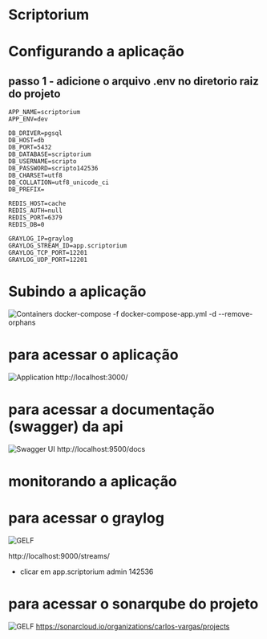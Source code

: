 # Scriptorium

# Configurando a aplicação

## passo 1 - adicione o arquivo .env no diretorio raiz do projeto

```
APP_NAME=scriptorium
APP_ENV=dev

DB_DRIVER=pgsql
DB_HOST=db
DB_PORT=5432
DB_DATABASE=scriptorium
DB_USERNAME=scripto
DB_PASSWORD=scripto142536
DB_CHARSET=utf8
DB_COLLATION=utf8_unicode_ci
DB_PREFIX=

REDIS_HOST=cache
REDIS_AUTH=null
REDIS_PORT=6379
REDIS_DB=0

GRAYLOG_IP=graylog
GRAYLOG_STREAM_ID=app.scriptorium
GRAYLOG_TCP_PORT=12201
GRAYLOG_UDP_PORT=12201
```

# Subindo a aplicação
![Containers](imagens/containers.png)
docker-compose -f docker-compose-app.yml -d --remove-orphans

# para acessar o aplicação
![Application](imagens/app.png)
http://localhost:3000/

# para acessar a documentação (swagger) da api
![Swagger UI](imagens/swagger.png)
http://localhost:9500/docs

# monitorando a aplicação

# para acessar o graylog
![GELF](imagens/graylog.png)

http://localhost:9000/streams/
- clicar em app.scriptorium
admin
142536

# para acessar o sonarqube do projeto
![GELF](imagens/sonarqube.png)
https://sonarcloud.io/organizations/carlos-vargas/projects
